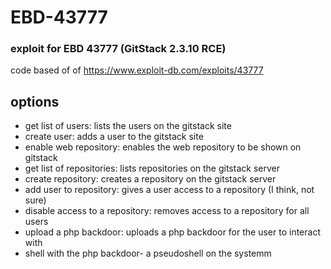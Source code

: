 # EBD-43777
### exploit for EBD 43777 (GitStack 2.3.10 RCE)
code based of of https://www.exploit-db.com/exploits/43777




## options
- get list of users: lists the users on the gitstack site
- create user: adds a user to the gitstack site
- enable web repository: enables the web repository to be shown on gitstack
- get list of repositories: lists repositories on the gitstack server
- create repository: creates a repository on the gitstack server
- add user to repository: gives a user access to a repository (I think, not sure)
- disable access to a repository: removes access to a repository for all users
- upload a php backdoor: uploads a php backdoor for the user to interact with
- shell with the php backdoor- a pseudoshell on the systemm
  
